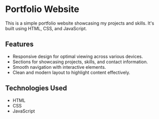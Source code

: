 # Portfolio Website

This is a simple portfolio website showcasing my projects and skills. It's built using HTML, CSS, and JavaScript.

## Features

- Responsive design for optimal viewing across various devices.
- Sections for showcasing projects, skills, and contact information.
- Smooth navigation with interactive elements.
- Clean and modern layout to highlight content effectively.

## Technologies Used

- HTML
- CSS
- JavaScript
